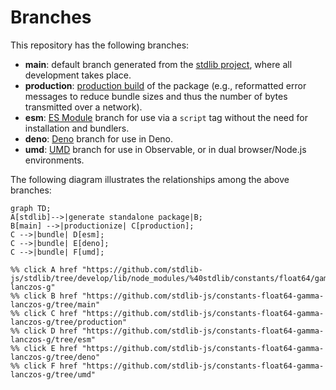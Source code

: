 <!--

@license Apache-2.0

Copyright (c) 2022 The Stdlib Authors.

Licensed under the Apache License, Version 2.0 (the "License");
you may not use this file except in compliance with the License.
You may obtain a copy of the License at

    http://www.apache.org/licenses/LICENSE-2.0

Unless required by applicable law or agreed to in writing, software
distributed under the License is distributed on an "AS IS" BASIS,
WITHOUT WARRANTIES OR CONDITIONS OF ANY KIND, either express or implied.
See the License for the specific language governing permissions and
limitations under the License.

-->

# Branches

This repository has the following branches:

-   **main**: default branch generated from the [stdlib project][stdlib-url], where all development takes place.
-   **production**: [production build][production-url] of the package (e.g., reformatted error messages to reduce bundle sizes and thus the number of bytes transmitted over a network).
-   **esm**: [ES Module][esm-url] branch for use via a `script` tag without the need for installation and bundlers.
-   **deno**: [Deno][deno-url] branch for use in Deno.
-   **umd**: [UMD][umd-url] branch for use in Observable, or in dual browser/Node.js environments.

The following diagram illustrates the relationships among the above branches:

```mermaid
graph TD;
A[stdlib]-->|generate standalone package|B;
B[main] -->|productionize| C[production];
C -->|bundle| D[esm];
C -->|bundle| E[deno];
C -->|bundle| F[umd];

%% click A href "https://github.com/stdlib-js/stdlib/tree/develop/lib/node_modules/%40stdlib/constants/float64/gamma-lanczos-g"
%% click B href "https://github.com/stdlib-js/constants-float64-gamma-lanczos-g/tree/main"
%% click C href "https://github.com/stdlib-js/constants-float64-gamma-lanczos-g/tree/production"
%% click D href "https://github.com/stdlib-js/constants-float64-gamma-lanczos-g/tree/esm"
%% click E href "https://github.com/stdlib-js/constants-float64-gamma-lanczos-g/tree/deno"
%% click F href "https://github.com/stdlib-js/constants-float64-gamma-lanczos-g/tree/umd"
```

[stdlib-url]: https://github.com/stdlib-js/stdlib/tree/develop/lib/node_modules/%40stdlib/constants/float64/gamma-lanczos-g
[production-url]: https://github.com/stdlib-js/constants-float64-gamma-lanczos-g/tree/production
[deno-url]: https://github.com/stdlib-js/constants-float64-gamma-lanczos-g/tree/deno
[umd-url]: https://github.com/stdlib-js/constants-float64-gamma-lanczos-g/tree/umd
[esm-url]: https://github.com/stdlib-js/constants-float64-gamma-lanczos-g/tree/esm